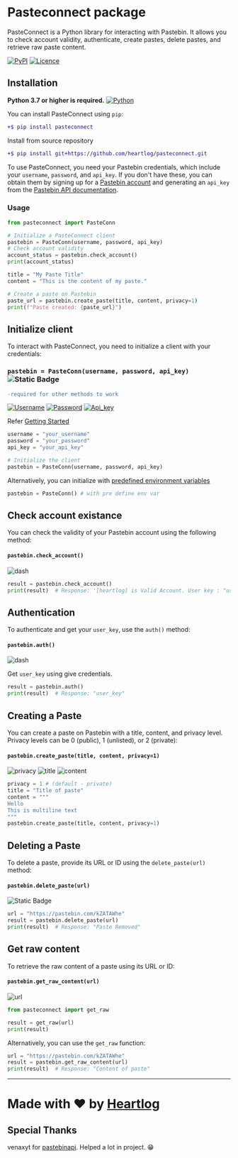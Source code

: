 # Pasteconnect package

PasteConnect is a Python library for interacting with Pastebin. It allows you to check account validity, authenticate, create pastes, delete pastes, and retrieve raw paste content.

[![PyPI](https://img.shields.io/pypi/v/pasteconnect?style=for-the-badge&logo=pypi&label=PYPI&color=blue)](https://pypi.org/project/pasteconnect/)
[![Licence](https://img.shields.io/pypi/l/pasteconnect?style=for-the-badge)](https://github.com/heartlog/pasteconnect/blob/main/LICENSE)

## Installation
**Python 3.7 or higher is required.**
[![Python](https://img.shields.io/pypi/pyversions/pasteconnect?style=flat-square&logo=python&label=PYTHON&color=blue)](https://pypi.org/project/pasteconnect/)

You can install PasteConnect using `pip`:
```diff
+$ pip install pasteconnect
```

Install from source repository
```diff
+$ pip install git+https://github.com/heartlog/pasteconnect.git
```

To use PasteConnect, you need your Pastebin credentials, which include your `username`, `password`, and `api_key`.
If you don't have these, you can obtain them by signing up for a [Pastebin account](https://pastebin.com/signup) and generating an `api_key` from the [Pastebin API documentation](https://pastebin.com/doc_api).


### Usage
```py
from pasteconnect import PasteConn

# Initialize a PasteConnect client
pastebin = PasteConn(username, password, api_key)
# Check account validity
account_status = pastebin.check_account()
print(account_status)

title = "My Paste Title"
content = "This is the content of my paste."

# Create a paste on Pastebin
paste_url = pastebin.create_paste(title, content, privacy=1)
print(f"Paste created: {paste_url}")
```


## Initialize client

To interact with PasteConnect, you need to initialize a client with your credentials:
### `pastebin = PasteConn(username, password, api_key)` ![Static Badge](https://img.shields.io/badge/Required-eb2525?style=for-the-badge)
```diff
-required for other methods to work
```

[![Username](https://img.shields.io/badge/Username-blue)](#getting-started)
[![Password](https://img.shields.io/badge/password-blue)](#getting-started)
[![Api_key](https://img.shields.io/badge/api__key-blue)](#getting-started)

Refer [Getting Started](#getting-started)

```py
username = "your_username"
password = "your_password"
api_key = "your_api_key"

# Initialize the client
pastebin = PasteConn(username, password, api_key)
```
Alternatively, you can initialize with [predefined environment variables](https://rentry.co/setenv)
```py
pastebin = PasteConn() # with pre define env var
```

## Check account existance
You can check the validity of your Pastebin account using the following method:
#### `pastebin.check_account()`
![dash](https://img.shields.io/badge/-----grey)

```py
result = pastebin.check_account()
print(result)  # Response: '[heartlog] is Valid Account. User key : "user_key"'
```

## Authentication
To authenticate and get your `user_key`, use the `auth()` method:

#### `pastebin.auth()`
![dash](https://img.shields.io/badge/-----grey)

Get `user_key` using give credentials.
```py
result = pastebin.auth()
print(result)  # Response: "user_key"
```

## Creating a Paste

You can create a paste on Pastebin with a title, content, and privacy level. Privacy levels can be 0 (public), 1 (unlisted), or 2 (private):
#### `pastebin.create_paste(title, content, privacy=1)`
![privacy](https://img.shields.io/badge/privacy-green)
![title](https://img.shields.io/badge/title-blue)
![content](https://img.shields.io/badge/content-purple)

```py
privacy = 1 # (default - private)
title = "Title of paste"
content = """
Hello
This is multiline text
"""
pastebin.create_paste(title, content, privacy=1)
```

## Deleting a Paste
To delete a paste, provide its URL or ID using the `delete_paste(url)` method:

#### `pastebin.delete_paste(url)`
![Static Badge](https://img.shields.io/badge/url-blue)

```py
url = "https://pastebin.com/kZATAWhe"
result = pastebin.delete_paste(url)
print(result)  # Response: "Paste Removed"
```

## Get raw content
To retrieve the raw content of a paste using its URL or ID:
#### `pastebin.get_raw_content(url)`

![url](https://img.shields.io/badge/url-purple)

```py
from pasteconnect import get_raw

result = get_raw(url)
print(result)
```

Alternatively, you can use the `get_raw` function:

```py
url = "https://pastebin.com/kZATAWhe"
result = pastebin.get_raw_content(url)
print(result)  # Response: "Content of paste"
```

---
# Made with ❤️ by [Heartlog](https://github.com/heartlog/)

## Special Thanks 
venaxyt for [pastebinapi](https://github.com/venaxyt/pastebinapi/). Helped a lot in project. 😁